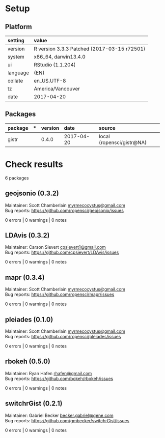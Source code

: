 # Setup

## Platform

|setting  |value                                       |
|:--------|:-------------------------------------------|
|version  |R version 3.3.3 Patched (2017-03-15 r72501) |
|system   |x86_64, darwin13.4.0                        |
|ui       |RStudio (1.1.204)                           |
|language |(EN)                                        |
|collate  |en_US.UTF-8                                 |
|tz       |America/Vancouver                           |
|date     |2017-04-20                                  |

## Packages

|package |*  |version |date       |source                    |
|:-------|:--|:-------|:----------|:-------------------------|
|gistr   |   |0.4.0   |2017-04-20 |local (ropensci/gistr@NA) |

# Check results
6 packages

## geojsonio (0.3.2)
Maintainer: Scott Chamberlain <myrmecocystus@gmail.com>  
Bug reports: https://github.com/ropensci/geojsonio/issues

0 errors | 0 warnings | 0 notes

## LDAvis (0.3.2)
Maintainer: Carson Sievert <cpsievert1@gmail.com>  
Bug reports: https://github.com/cpsievert/LDAvis/issues

0 errors | 0 warnings | 0 notes

## mapr (0.3.4)
Maintainer: Scott Chamberlain <myrmecocystus@gmail.com>  
Bug reports: https://github.com/ropensci/mapr/issues

0 errors | 0 warnings | 0 notes

## pleiades (0.1.0)
Maintainer: Scott Chamberlain <myrmecocystus@gmail.com>  
Bug reports: https://github.com/ropensci/pleiades/issues

0 errors | 0 warnings | 0 notes

## rbokeh (0.5.0)
Maintainer: Ryan Hafen <rhafen@gmail.com>  
Bug reports: https://github.com/bokeh/rbokeh/issues

0 errors | 0 warnings | 0 notes

## switchrGist (0.2.1)
Maintainer: Gabriel Becker <becker.gabriel@gene.com>  
Bug reports: https://github.com/gmbecker/switchrGist/issues

0 errors | 0 warnings | 0 notes

